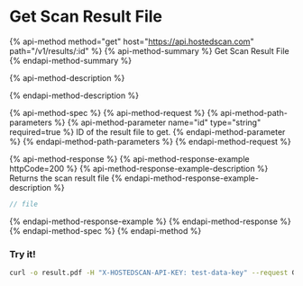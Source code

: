 # Get Scan Result File

{% api-method method="get" host="https://api.hostedscan.com" path="/v1/results/:id" %}
{% api-method-summary %}
Get Scan Result File
{% endapi-method-summary %}

{% api-method-description %}

{% endapi-method-description %}

{% api-method-spec %}
{% api-method-request %}
{% api-method-path-parameters %}
{% api-method-parameter name="id" type="string" required=true %}
ID of the result file to get.
{% endapi-method-parameter %}
{% endapi-method-path-parameters %}
{% endapi-method-request %}

{% api-method-response %}
{% api-method-response-example httpCode=200 %}
{% api-method-response-example-description %}
Returns the scan result file
{% endapi-method-response-example-description %}

```javascript
// file
```
{% endapi-method-response-example %}
{% endapi-method-response %}
{% endapi-method-spec %}
{% endapi-method %}

### Try it!

```bash
curl -o result.pdf -H "X-HOSTEDSCAN-API-KEY: test-data-key" --request GET "https://api.hostedscan.com/v1/results/12345"
```



